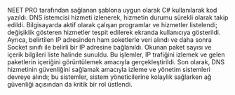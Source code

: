 NEET PRO tarafından sağlanan şablona uygun olarak C# kullanılarak kod yazıldı. DNS istemcisi hizmeti izlenerek, hizmetin durumu sürekli olarak takip edildi. Bilgisayarda aktif olarak çalışan programlar ve hizmetler listelendi; değişiklik gösteren hizmetler tespit edilerek ekranda kullanıcıya gösterildi. Ayrıca, belirtilen IP adresinden ham soketlerle veri alındı ve daha sonra Socket sınıfı ile belirli bir IP adresine bağlanıldı. Okunan paket sayısı ve içerik bilgileri liste halinde sunuldu. Bu işlemler, IP trafiğini izlemek ve gelen paketlerin içeriğini görüntülemek amacıyla gerçekleştirildi. Son olarak, DNS hizmetinin güvenliğini sağlamak amacıyla izleme ve yönetim sistemleri devreye alındı; bu sistemler, sistem yöneticilerine kolaylık sağlarken ağ güvenliği açısından da kritik bir rol üstlendi.
